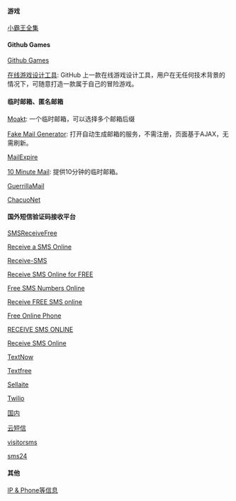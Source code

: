 <!--
 * @Author: Rainy
 * @Github: https://github.com/Rain120
 * @Date: 2019-01-20 16:03:01
 * @LastEditTime: 2019-01-20 16:29:10
    -->

#### 游戏

[小霸王全集](https://yikm.net/)

#### Github Games

[Github Games](http://likexia.gitee.io/game/index.html)

[在线游戏设计工具](http://diygame.vip/#/): GitHub 上一款在线游戏设计工具，用户在无任何技术背景的情况下，可随意打造一款属于自己的冒险游戏。

#### 临时邮箱、匿名邮箱

[Moakt](https://www.moakt.com/):  一个临时邮箱，可以选择多个邮箱后缀

[Fake Mail Generator](http://www.fakemailgenerator.com/): 打开自动生成邮箱的服务，不需注册，页面基于AJAX，无需刷新。

[MailExpire](http://www.mailexpire.com/)

[10 Minute Mail](http://10minutemail.com/): 提供10分钟的临时邮箱。

[GuerrillaMail](http://www.guerrillamail.com/)

[ChacuoNet](http://24mail.chacuo.net/)

#### 国外短信验证码接收平台

[SMSReceiveFree](https://smsreceivefree.com)

[Receive a SMS Online](https://receive-a-sms.com/)

[Receive-SMS](http://receive-sms-online.com/)

[Receive SMS Online for FREE](https://www.receive-sms-online.info/)

[Free SMS Numbers Online](https://smsnumbersonline.com/)

[Receive FREE SMS online](http://receivefreesms.com/)

[Free Online Phone](https://www.freeonlinephone.org)

[RECEIVE SMS ONLINE](https://www.receivesmsonline.net/)

[Receive SMS Online](http://receive-sms-online.com/)

[TextNow](https://www.textnow.com/)

[Textfree](https://www.pinger.com/text-free/)

[Sellaite](http://sms.sellaite.com)

[Twilio](https://www.twilio.com/)

[国内](https://www.pdflibr.com/)

[云短信](https://yunduanxin.net/)

[visitorsms](https://www.visitorsms.com/)

[sms24](https://sms24.me/)

#### 其他

[IP & Phone等信息](https://www.qqzeng.com/)

